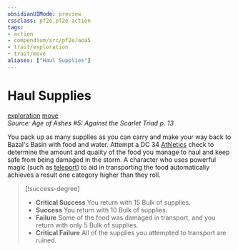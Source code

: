 ```yaml
---
obsidianUIMode: preview
cssclass: pf2e,pf2e-action
tags:
- action
- compendium/src/pf2e/aoa5
- trait/exploration
- trait/move
aliases: ["Haul Supplies"]
---
```

# Haul Supplies
[exploration](rules/traits/exploration.md)  [move](rules/traits/move.md)  
*Source: Age of Ashes #5: Against the Scarlet Triad p. 13*  


You pack up as many supplies as you can carry and make your way back to Bazal's Basin with food and water. Attempt a DC 34 [Athletics](compendium/skills.md#Athletics) check to determine the amount and quality of the food you manage to haul and keep safe from being damaged in the storm. A character who uses powerful magic (such as [teleport](compendium/spells/teleport.md)) to aid in transporting the food automatically achieves a result one category higher than they roll.

> [!success-degree] 
> - **Critical Success** You return with 15 Bulk of supplies.
> - **Success** You return with 10 Bulk of supplies.
> - **Failure** Some of the food was damaged in transport, and you return with only 5 Bulk of supplies.
> - **Critical Failure** All of the supplies you attempted to transport are ruined.